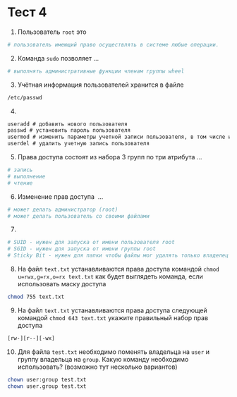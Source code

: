 # Тест 4

1. Пользователь `root` это
```sh
# пользователь имеющий право осуществлять в системе любые операции.
```
2. Команда `sudo` позволяет ...
```sh 
# выполнять административные функции членам группы wheel
```
3. Учётная информация пользователей хранится в файле
```sh
/etc/passwd
```
4.
```sh
useradd # добавить нового пользователя
passwd # установить пароль пользователя
usermod # изменить параметры учетной записи пользователя, в том числе и пароль
userdel # удалить учетную запись пользователя
```
5. Права доступа состоят из набора 3 групп по три атрибута ...
```sh
# запись
# выполнение
# чтение
```
6. Изменение прав доступа  ...
```sh
# может делать администратор (root)
# может делать пользователь со своими файлами
```
7.
```sh
# SUID - нужен для запуска от имени пользователя root
# SGID - нужен для запуска от имени группы root
# Sticky Bit - нужен для папки чтобы файлы мог удалять только владелец
```
8. На файл `text.txt` устанавливаются права доступа командой `chmod u=rwx,g=rx,o=rx text.txt` как будет выглядеть команда, если использовать маску доступа
```sh
chmod 755 text.txt
```
9. На файл `text.txt` устанавливаются права доступа следующей командой `chmod 643 text.txt`  укажите правильный набор прав доступа
```sh
[rw‑][r‑‑][‑wx]
```
10. Для файла `test.txt` необходимо поменять владельца на `user` и группу владельца на `group`. Какую команду необходимо использовать? (возможно тут несколько вариантов)
```sh
chown user:group test.txt
chown user.group test.txt
```
